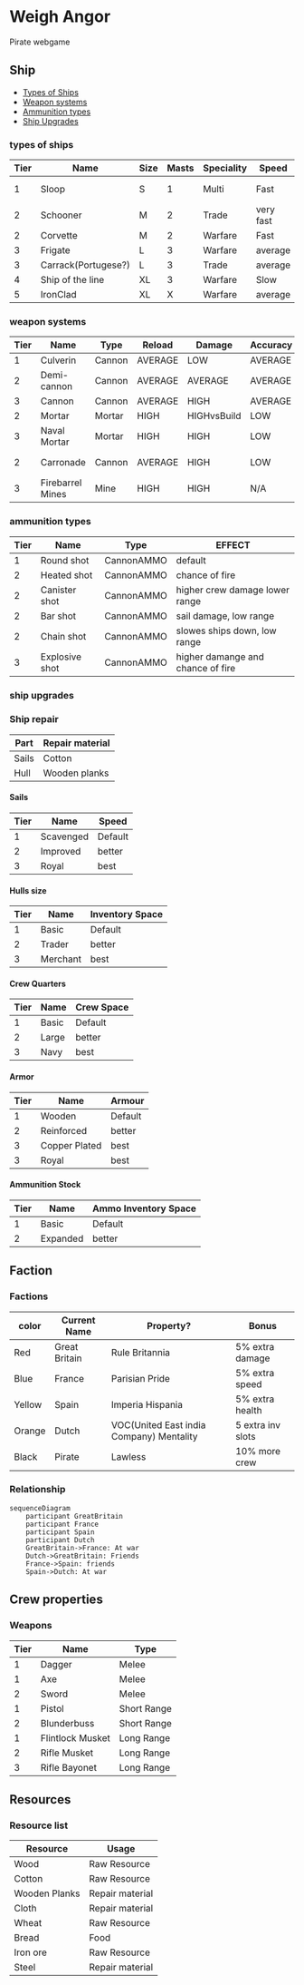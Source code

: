 # Weigh Angor


Pirate webgame


## Ship
* [Types of Ships](#types-of-ships)
* [Weapon systems](#weapon-systems)
* [Ammunition types](#ammunition-types)
* [Ship Upgrades](#ship-upgrades)

### types of ships
| Tier | Name       | Size   | Masts | Speciality | Speed    | Control   | Cannons |
|------|-------------------|--------|-------|---------|----------|----------|---|
| 1    | Sloop              | S      | 1   | Multi  | Fast     | very Good| 2
| 2    | Schooner           | M      | 2   | Trade  | very fast| very Good| 2 
| 2    | Corvette           | M      | 2   | Warfare| Fast     | Good     | 4
| 3    | Frigate            | L      | 3   | Warfare| average  | average  | 6
| 3    | Carrack(Portugese?)| L      | 3   | Trade  | average  | average  | 4
| 4    | Ship of the line   | XL     | 3   | Warfare| Slow     | Bad      | 16
| 5    | IronClad           | XL     | X   | Warfare| average  | average  | 8
### weapon systems
| Tier | Name             | Type   | Reload | Damage| Accuracy| Range
|------|--------|---------|--------|-------|---------|------
| 1    | Culverin         | Cannon | AVERAGE| LOW   | AVERAGE | AVERAGE
| 2    | Demi-cannon      | Cannon | AVERAGE| AVERAGE| AVERAGE| AVERAGE
| 3    | Cannon           | Cannon | AVERAGE| HIGH  | AVERAGE| AVERAGE
| 2    | Mortar           | Mortar | HIGH   | HIGHvsBuild| LOW| HIGH
| 3    | Naval Mortar 	  | Mortar | HIGH   | HIGH  | LOW| VERY HIGH
| 2    | Carronade        | Cannon | AVERAGE| HIGH  | LOW| VERY LOW
| 3    | Firebarrel Mines | Mine   | HIGH   | HIGH  | N/A| N/A
### ammunition types
| Tier | Name         | Type      | EFFECT
|------|--------------|-----------|--------
| 1    | Round shot| CannonAMMO   | default
| 2    | Heated shot| CannonAMMO  | chance of fire
| 2    | Canister shot| CannonAMMO| higher crew damage lower range
| 2    | Bar shot| CannonAMMO     | sail damage, low range
| 2    | Chain shot| CannonAMMO   | slowes ships down, low range
| 3    | Explosive shot|CannonAMMO| higher damange and chance of fire
### ship upgrades

### Ship repair
| Part  | Repair material    |
|-------|--------------------|
| Sails | Cotton             |
| Hull  | Wooden planks      | 

#### Sails
| Tier | Name      | Speed
|------|----------------|-----------
| 1    | Scavenged | Default
| 2    | Improved  | better
| 3    | Royal     | best 
#### Hulls size
| Tier | Name           | Inventory Space 
|------|----------------|-----------
| 1    | Basic          | Default
| 2    | Trader         | better
| 3    | Merchant       | best 
#### Crew Quarters
| Tier | Name   | Crew Space 
|------|--------|-----------
| 1    | Basic  | Default
| 2    | Large  | better
| 3    | Navy   | best 
#### Armor
| Tier | Name          | Armour 
|------|---------------|-----------
| 1    | Wooden        | Default
| 2    | Reinforced    | better
| 3    | Copper Plated | best 
| 3    | Royal         | best
#### Ammunition Stock
| Tier | Name     | Ammo Inventory Space
|------|----------|-----------
| 1    | Basic    | Default
| 2    | Expanded | better

## Faction
### Factions
| color | Current Name | Property? | Bonus |
|---|-----|-----|-----|
| Red | Great Britain | Rule Britannia | 5% extra damage |
| Blue | France | Parisian Pride | 5% extra speed |
| Yellow | Spain | Imperia Hispania | 5% extra health |
| Orange | Dutch | VOC(United East india Company) Mentality | 5 extra inv slots |
| Black | Pirate | Lawless | 10% more crew |
### Relationship
```mermaid
sequenceDiagram
    participant GreatBritain
    participant France
    participant Spain
    participant Dutch
    GreatBritain->France: At war
    Dutch->GreatBritain: Friends
    France->Spain: friends
    Spain->Dutch: At war
```

## Crew properties 

### Weapons
| Tier |   Name         | Type
|------|----------------|-----------
| 1    | Dagger         | Melee
| 1    | Axe            | Melee
| 2    | Sword          | Melee
| 1    | Pistol         | Short Range
| 2    | Blunderbuss    | Short Range
| 1    | Flintlock Musket| Long Range
| 2    | Rifle Musket    | Long Range
| 3    | Rifle Bayonet   | Long Range

## Resources

### Resource list

|   Resource      | Usage
|-----------------|-----------
| Wood            | Raw Resource
| Cotton          | Raw Resource
| Wooden Planks   | Repair material
| Cloth           | Repair material
| Wheat           | Raw Resource
| Bread           | Food
| Iron ore        | Raw Resource
| Steel           | Repair material